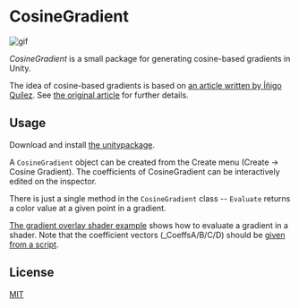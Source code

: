 CosineGradient
==============

![gif](http://i.imgur.com/NT53COT.gif)

*CosineGradient* is a small package for generating cosine-based gradients in Unity.

The idea of cosine-based gradients is based on [an article written by Íñigo Quílez][iq].
See [the original article][iq] for further details.

Usage
-----

Download and install [the unitypackage][download].

A `CosineGradient` object can be created from the Create menu (Create -> Cosine Gradient).
The coefficients of CosineGradient can be interactively edited on the inspector.

There is just a single method in the `CosineGradient` class -- `Evaluate` returns a color
value at a given point in a gradient.

[The gradient overlay shader example][overlay1] shows how to evaluate a gradient in a shader.
Note that the coefficient vectors (_CoeffsA/B/C/D) should be [given from a script][overlay2].

License
-------

[MIT](LICENSE.md)

[iq]: http://www.iquilezles.org/www/articles/palettes/palettes.htm
[download]: https://github.com/keijiro/CosineGradient/raw/master/KlakChromatics.unitypackage
[overlay1]: https://github.com/keijiro/CosineGradient/blob/master/Assets/Test/Shaders/GradientOverlay.shader#L18
[overlay2]: https://github.com/keijiro/CosineGradient/blob/master/Assets/Test/Scripts/GradientOverlay.cs#L67
